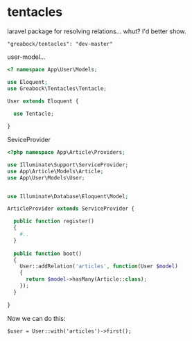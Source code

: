 # tentacles
laravel package for resolving relations... whut? I'd better show.

```
"greabock/tentacles": "dev-master"
```

user-model...
```php
<? namespace App\User\Models;

use Eloquent;
use Greabock\Tentacles\Tentacle;

User extends Eloquent {
  
  use Tentacle;

}

```

SeviceProvider

```php
<?php namespace App\Article\Providers;

use Illuminate\Support\ServiceProvider;
use App\Article\Models\Article;
use App\User\Models\User;


use Illuminate\Database\Eloquent\Model;

ArticleProvider extends ServiceProvider {

  public function register()
  {
    #..
  }
  
  public function boot()
  {
    User::addRelation('articles', function(User $model)
    {
      return $model->hasMany(Article::class);
    });
  }
  
}


```

Now we can do this:

```
$user = User::with('articles')->first();
```





